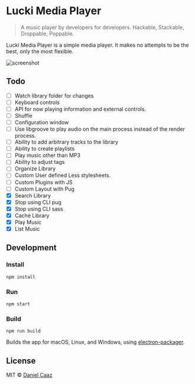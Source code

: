 # Lucki Media Player

> A music player by developers for developers. Hackable, Stackable, Droppable, Poppable.

Lucki Media Player is a simple media player. It makes no attempts to be the best, only the most flexible.

![screenshot](https://dl.dropboxusercontent.com/u/9305622/KEEP/Dev/lucki.png "Screenshot")

## Todo
- [ ] Watch library folder for changes
- [ ] Keyboard controls
- [ ] API for now playing information and external controls.
- [ ] Shuffle
- [ ] Configuration window
- [ ] Use libgroove to play audio on the main process instead of the render process.
- [ ] Ability to add arbitrary tracks to the library
- [ ] Ability to create playlists
- [ ] Play music other than MP3
- [ ] Ability to adjust tags
- [ ] Organize Library
- [ ] Custom User defined Less stylesheets.
- [ ] Custom Plugins with JS
- [ ] Custom Layout with Pug
- [x] Search Library
- [x] Stop using CLI pug
- [x] Stop using CLI sass
- [x] Cache Library
- [x] Play Music
- [x] List Music

## Development

### Install

`npm install`

### Run

`npm start`

### Build

`npm run build`

Builds the app for macOS, Linux, and Windows, using [electron-packager](https://github.com/electron-userland/electron-packager).


## License

MIT © [Daniel Caaz](https://caaz.me)
